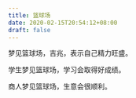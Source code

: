 ```yaml
---
title: 篮球场
date: 2020-02-15T20:54:12+08:00
draft: false
---
```


梦见篮球场，吉兆，表示自己精力旺盛。

学生梦见篮球场，学习会取得好成绩。

商人梦见篮球场，生意会很顺利。

